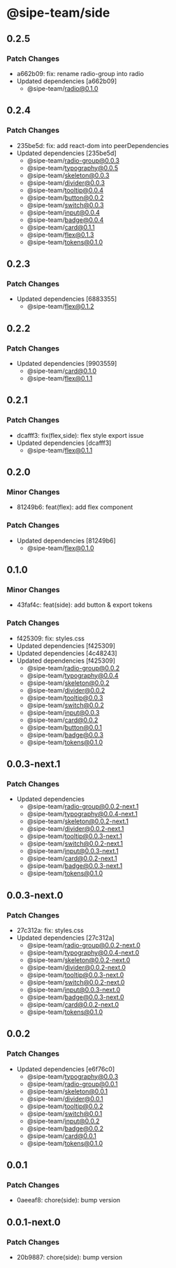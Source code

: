 # @sipe-team/side

## 0.2.5

### Patch Changes

- a662b09: fix: rename radio-group into radio
- Updated dependencies [a662b09]
  - @sipe-team/radio@0.1.0

## 0.2.4

### Patch Changes

- 235be5d: fix: add react-dom into peerDependencies
- Updated dependencies [235be5d]
  - @sipe-team/radio-group@0.0.3
  - @sipe-team/typography@0.0.5
  - @sipe-team/skeleton@0.0.3
  - @sipe-team/divider@0.0.3
  - @sipe-team/tooltip@0.0.4
  - @sipe-team/button@0.0.2
  - @sipe-team/switch@0.0.3
  - @sipe-team/input@0.0.4
  - @sipe-team/badge@0.0.4
  - @sipe-team/card@0.1.1
  - @sipe-team/flex@0.1.3
  - @sipe-team/tokens@0.1.0

## 0.2.3

### Patch Changes

- Updated dependencies [6883355]
  - @sipe-team/flex@0.1.2

## 0.2.2

### Patch Changes

- Updated dependencies [9903559]
  - @sipe-team/card@0.1.0
  - @sipe-team/flex@0.1.1

## 0.2.1

### Patch Changes

- dcafff3: fix(flex,side): flex style export issue
- Updated dependencies [dcafff3]
  - @sipe-team/flex@0.1.1

## 0.2.0

### Minor Changes

- 81249b6: feat(flex): add flex component

### Patch Changes

- Updated dependencies [81249b6]
  - @sipe-team/flex@0.1.0

## 0.1.0

### Minor Changes

- 43faf4c: feat(side): add button & export tokens

### Patch Changes

- f425309: fix: styles.css
- Updated dependencies [f425309]
- Updated dependencies [4c48243]
- Updated dependencies [f425309]
  - @sipe-team/radio-group@0.0.2
  - @sipe-team/typography@0.0.4
  - @sipe-team/skeleton@0.0.2
  - @sipe-team/divider@0.0.2
  - @sipe-team/tooltip@0.0.3
  - @sipe-team/switch@0.0.2
  - @sipe-team/input@0.0.3
  - @sipe-team/card@0.0.2
  - @sipe-team/button@0.0.1
  - @sipe-team/badge@0.0.3
  - @sipe-team/tokens@0.1.0

## 0.0.3-next.1

### Patch Changes

- Updated dependencies
  - @sipe-team/radio-group@0.0.2-next.1
  - @sipe-team/typography@0.0.4-next.1
  - @sipe-team/skeleton@0.0.2-next.1
  - @sipe-team/divider@0.0.2-next.1
  - @sipe-team/tooltip@0.0.3-next.1
  - @sipe-team/switch@0.0.2-next.1
  - @sipe-team/input@0.0.3-next.1
  - @sipe-team/card@0.0.2-next.1
  - @sipe-team/badge@0.0.3-next.1
  - @sipe-team/tokens@0.1.0

## 0.0.3-next.0

### Patch Changes

- 27c312a: fix: styles.css
- Updated dependencies [27c312a]
  - @sipe-team/radio-group@0.0.2-next.0
  - @sipe-team/typography@0.0.4-next.0
  - @sipe-team/skeleton@0.0.2-next.0
  - @sipe-team/divider@0.0.2-next.0
  - @sipe-team/tooltip@0.0.3-next.0
  - @sipe-team/switch@0.0.2-next.0
  - @sipe-team/input@0.0.3-next.0
  - @sipe-team/badge@0.0.3-next.0
  - @sipe-team/card@0.0.2-next.0
  - @sipe-team/tokens@0.1.0

## 0.0.2

### Patch Changes

- Updated dependencies [e6f76c0]
  - @sipe-team/typography@0.0.3
  - @sipe-team/radio-group@0.0.1
  - @sipe-team/skeleton@0.0.1
  - @sipe-team/divider@0.0.1
  - @sipe-team/tooltip@0.0.2
  - @sipe-team/switch@0.0.1
  - @sipe-team/input@0.0.2
  - @sipe-team/badge@0.0.2
  - @sipe-team/card@0.0.1
  - @sipe-team/tokens@0.1.0

## 0.0.1

### Patch Changes

- 0aeeaf8: chore(side): bump version

## 0.0.1-next.0

### Patch Changes

- 20b9887: chore(side): bump version
